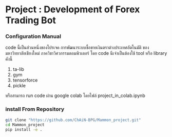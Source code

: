
# Project : Development of Forex Trading Bot 
### Configuration Manual 
code นี้เป็นส่วนหนึ่งของโปรเจค การพัฒนาระบบซื้อขายเงินตราต่างประเทศอัตโนมัติ ของมหาวิทยาลัยเชียงใหม่ ภาควิชาวิศวกรรมตอมพิวเตอร์ 
โดย code นีเจำเป็นต้องใช้ tool หรือ library คังนี้
1. ta-lib
2. gym
3. tensorforce
4. pickle


หรือสามารถ run code ผ่าน google colab โดยไฟล์ project_in_colab.ipynb

### install  From Repository
```bash
git clone "https://github.com/ChAiN-BPG/Mammon_project.git"
cd Mammon_project
pip install -e .

```
